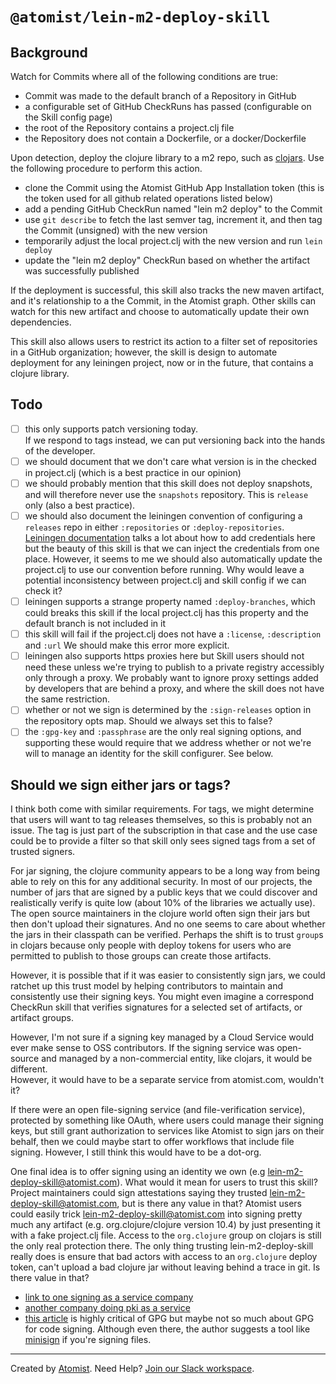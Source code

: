 # `@atomist/lein-m2-deploy-skill`

## Background

Watch for Commits where all of the following conditions are true:

-   Commit was made to the default branch of a Repository in GitHub
-   a configurable set of GitHub CheckRuns has passed (configurable on the Skill
    config page)
-   the root of the Repository contains a project.clj file
-   the Repository does not contain a Dockerfile, or a docker/Dockerfile

Upon detection, deploy the clojure library to a m2 repo, such as
[clojars](https://clojars.org). Use the following procedure to perform this
action.

-   clone the Commit using the Atomist GitHub App Installation token (this is
    the token used for all github related operations listed below)
-   add a pending GitHub CheckRun named "lein m2 deploy" to the Commit
-   use `git describe` to fetch the last semver tag, increment it, and then tag
    the Commit (unsigned) with the new version
-   temporarily adjust the local project.clj with the new version and run
    `lein deploy`
-   update the "lein m2 deploy" CheckRun based on whether the artifact was
    successfully published

If the deployment is successful, this skill also tracks the new maven artifact,
and it's relationship to a the Commit, in the Atomist graph. Other skills can
watch for this new artifact and choose to automatically update their own
dependencies.

This skill also allows users to restrict its action to a filter set of
repositories in a GitHub organization; however, the skill is design to automate
deployment for any leiningen project, now or in the future, that contains a
clojure library.

## Todo

-   [ ] this only supports patch versioning today.  
         If we respond to tags instead, we can put versioning back into the hands
        of the developer.
-   [ ] we should document that we don't care what version is in the checked in
        project.clj (which is a best practice in our opinion)
-   [ ] we should probably mention that this skill does not deploy snapshots,
        and will therefore never use the `snapshots` repository. This is
        `release` only (also a best practice).
-   [ ] we should also document the leiningen convention of configuring a
        `releases` repo in either `:repositories` or `:deploy-repositories`.  
         [Leiningen documentation](https://github.com/technomancy/leiningen/blob/master/doc/DEPLOY.md)
        talks a lot about how to add credentials here but the beauty of this skill
        is that we can inject the credentials from one place. However, it seems to
        me we should also automatically update the project.clj to use our convention
        before running. Why would leave a potential inconsistency between project.clj
        and skill config if we can check it?
-   [ ] leiningen supports a strange property named `:deploy-branches`, which
        could breaks this skill if the local project.clj has this property and
        the default branch is not included in it
-   [ ] this skill will fail if the project.clj does not have a `:license`,
        `:description` and `:url` We should make this error more explicit.
-   [ ] leiningen also supports https proxies here but Skill users should not
        need these unless we're trying to publish to a private registry
        accessibly only through a proxy. We probably want to ignore proxy
        settings added by developers that are behind a proxy, and where the
        skill does not have the same restriction.
-   [ ] whether or not we sign is determined by the `:sign-releases` option in
        the repository opts map. Should we always set this to false?
-   [ ] the `:gpg-key` and `:passphrase` are the only real signing options, and
        supporting these would require that we address whether or not we're will
        to manage an identity for the skill configurer. See below.

## Should we sign either jars or tags?

I think both come with similar requirements. For tags, we might determine that
users will want to tag releases themselves, so this is probably not an issue.
The tag is just part of the subscription in that case and the use case could be
to provide a filter so that skill only sees signed tags from a set of trusted
signers.

For jar signing, the clojure community appears to be a long way from being able
to rely on this for any additional security. In most of our projects, the number
of jars that are signed by a public keys that we could discover and
realistically verify is quite low (about 10% of the libraries we actually use).
The open source maintainers in the clojure world often sign their jars but then
don't upload their signatures. And no one seems to care about whether the jars
in their classpath can be verified. Perhaps the shift is to trust `group`s in
clojars because only people with deploy tokens for users who are permitted to
publish to those groups can create those artifacts.

However, it is possible that if it was easier to consistently sign jars, we
could ratchet up this trust model by helping contributors to maintain and
consistently use their signing keys. You might even imagine a correspond
CheckRun skill that verifies signatures for a selected set of artifacts, or
artifact groups.

However, I'm not sure if a signing key managed by a Cloud Service would ever
make sense to OSS contributors. If the signing service was open-source and
managed by a non-commercial entity, like clojars, it would be different.  
However, it would have to be a separate service from atomist.com, wouldn't it?

If there were an open file-signing service (and file-verification service),
protected by something like OAuth, where users could manage their signing keys,
but still grant authorization to services like Atomist to sign jars on their
behalf, then we could maybe start to offer workflows that include file signing.
However, I still think this would have to be a dot-org.

One final idea is to offer signing using an identity we own (e.g
lein-m2-deploy-skill@atomist.com). What would it mean for users to trust this
skill? Project maintainers could sign attestations saying they trusted
lein-m2-deploy-skill@atomist.com, but is there any value in that? Atomist users
could easily trick lein-m2-deploy-skill@atomist.com into signing pretty much any
artifact (e.g. org.clojure/clojure version 10.4) by just presenting it with a
fake project.clj file. Access to the `org.clojure` group on clojars is still the
only real protection there. The only thing trusting lein-m2-deploy-skill really
does is ensure that bad actors with access to an `org.clojure` deploy token,
can't upload a bad clojure jar without leaving behind a trace in git. Is there
value in that?

* [link to one signing as a service company](https://about.signpath.io/documentation/signing-code#)
* [another company doing pki as a service](https://www.keyfactor.com/business-need/accelerate-devops-security/)
* [this article](https://latacora.micro.blog/2019/07/16/the-pgp-problem.html) is highly critical of GPG but maybe not so much about GPG for code signing.  Although even there, the author suggests a tool like [minisign](https://jedisct1.github.io/minisign/) if you're signing files.
---

Created by [Atomist][atomist]. Need Help? [Join our Slack workspace][slack].

[atomist]: https://atomist.com/ "Atomist - How Teams Deliver Software"
[slack]: https://join.atomist.com/ "Atomist Community Slack"

